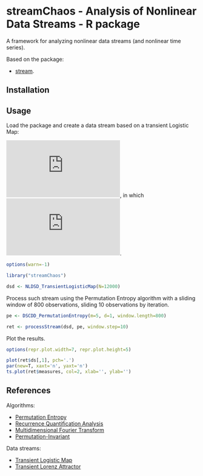 # streamChaos - Analysis of Nonlinear Data Streams - R package

A framework for analyzing nonlinear data streams (and nonlinear time series).

Based on the package:

* [stream](http://github.com/mhahsler/stream).


## Installation


## Usage

Load the package and create a data stream based on a transient Logistic Map:

![Transient Logistic Map](http://latex.codecogs.com/gif.latex?x_t%20%3D%20r_t%20%5Ccdot%20x_%7Bt-1%7D%20%281%20-%20x_%7Bt-1%7D%29), in which ![rt range](http://latex.codecogs.com/gif.latex?r_t%20%5Cin%20%5B2.0%2C%204.0%5D).


```R
options(warn=-1)

library("streamChaos")

dsd <- NLDSD_TransientLogisticMap(N=12000)

```

Process such stream using the Permutation Entropy algorithm with a sliding window of 800 observations, sliding 10 observations by iteration.

```R
pe <- DSCDD_PermutationEntropy(m=5, d=1, window.length=800)

ret <- processStream(dsd, pe, window.step=10)
```

Plot the results.

```R
options(repr.plot.width=7, repr.plot.height=5)

plot(ret$ds[,1], pch='.')
par(new=T, xaxt='n', yaxt='n')
ts.plot(ret$measures, col=2, xlab='', ylab='')
```

## References

Algorithms:
* [Permutation Entropy]()
* [Recurrence Quantification Analysis]()
* [Multidimensional Fourier Transform]()
* [Permutation-Invariant]()

Data streams:
* [Transient Logistic Map]()
* [Transient Lorenz Attractor]()
